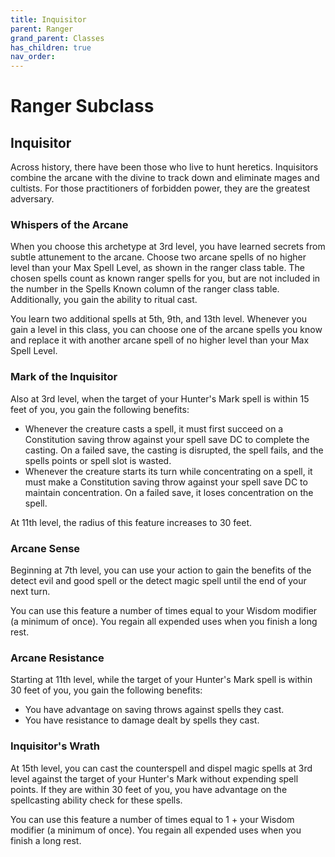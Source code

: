 ```yaml
---
title: Inquisitor
parent: Ranger
grand_parent: Classes
has_children: true
nav_order: 
---
```


# Ranger Subclass

## Inquisitor
Across history, there have been those who live to hunt heretics. Inquisitors combine the arcane with the divine to track down and eliminate mages and cultists. For those practitioners of forbidden power, they are the greatest adversary.

### Whispers of the Arcane
When you choose this archetype at 3rd level, you have learned secrets from subtle attunement to the arcane. Choose two arcane spells of no higher level than your Max Spell Level, as shown in the ranger class table. The chosen spells count as known ranger spells for you, but are not included in the number in the Spells Known column of the ranger class table. Additionally, you gain the ability to ritual cast.

You learn two additional spells at 5th, 9th, and 13th level. Whenever you gain a level in this class, you can choose one of the arcane spells you know and replace it with another arcane spell of no higher level than your Max Spell Level.

### Mark of the Inquisitor
Also at 3rd level, when the target of your Hunter's Mark spell is within 15 feet of you, you gain the following benefits:

* Whenever the creature casts a spell, it must first succeed on a Constitution saving throw against your spell save DC to complete the casting. On a failed save, the casting is disrupted, the spell fails, and the spells points or spell slot is wasted.
* Whenever the creature starts its turn while concentrating on a spell, it must make a Constitution saving throw against your spell save DC to maintain concentration. On a failed save, it loses concentration on the spell.

At 11th level, the radius of this feature increases to 30 feet.

### Arcane Sense
Beginning at 7th level, you can use your action to gain the benefits of the detect evil and good spell or the detect magic spell until the end of your next turn.

You can use this feature a number of times equal to your Wisdom modifier (a minimum of once). You regain all expended uses when you finish a long rest.

### Arcane Resistance
Starting at 11th level, while the target of your Hunter's Mark spell is within 30 feet of you, you gain the following benefits:
* You have advantage on saving throws against spells they cast.
* You have resistance to damage dealt by spells they cast.

### Inquisitor's Wrath
At 15th level, you can cast the counterspell and dispel magic spells at 3rd level against the target of your Hunter's Mark without expending spell points. If they are within 30 feet of you, you have advantage on the spellcasting ability check for these spells.

You can use this feature a number of times equal to 1 + your Wisdom modifier (a minimum of once). You regain all expended uses when you finish a long rest.